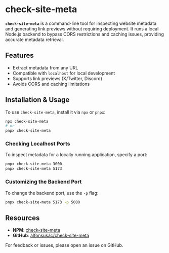 # check-site-meta

**`check-site-meta`** is a command-line tool for inspecting website metadata and generating link previews without requiring deployment. It runs a local Node.js backend to bypass CORS restrictions and caching issues, providing accurate metadata retrieval.

## Features

- Extract metadata from any URL
- Compatible with `localhost` for local development
- Supports link previews (X/Twitter, Discord)
- Avoids CORS and caching limitations

## Installation & Usage

To use `check-site-meta`, install it via `npx` or `pnpx`:

```sh
npx check-site-meta
# or
pnpx check-site-meta
```

### Checking Localhost Ports

To inspect metadata for a locally running application, specify a port:

```sh
pnpx check-site-meta 3000
pnpx check-site-meta 5173
```

### Customizing the Backend Port

To change the backend port, use the `-p` flag:

```sh
pnpx check-site-meta 5173 -p 5000
```

## Resources

- **NPM**: [check-site-meta](https://www.npmjs.com/package/check-site-meta)
- **GitHub**: [alfonsusac/check-site-meta](https://github.com/alfonsusac/check-site-meta)

For feedback or issues, please open an issue on GitHub.
